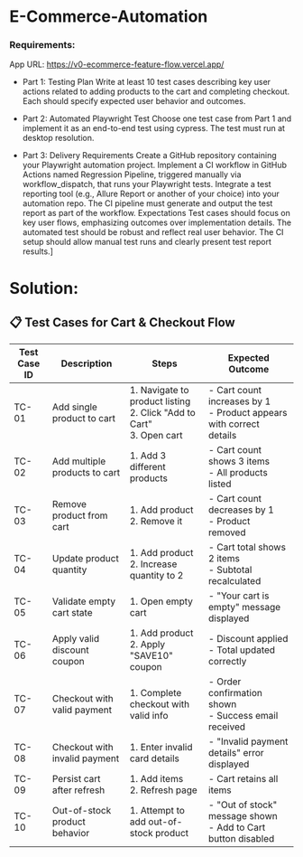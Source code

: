 # E-Commerce-Automation
### Requirements:

App URL: https://v0-ecommerce-feature-flow.vercel.app/

* Part 1: Testing Plan
Write at least 10 test cases describing key user actions related to adding products to the cart and completing checkout. Each should specify expected user behavior and outcomes.

* Part 2: Automated Playwright Test
Choose one test case from Part 1 and implement it as an end-to-end test using cypress. The test must run at desktop resolution.

* Part 3: Delivery Requirements
Create a GitHub repository containing your Playwright automation project.
Implement a CI workflow in GitHub Actions named Regression Pipeline, triggered manually via workflow_dispatch, that runs your Playwright tests.
Integrate a test reporting tool (e.g., Allure Report or another of your choice) into your automation repo.
The CI pipeline must generate and output the test report as part of the workflow.
Expectations
Test cases should focus on key user flows, emphasizing outcomes over implementation details.
The automated test should be robust and reflect real user behavior.
The CI setup should allow manual test runs and clearly present test report results.]

# Solution:

## 📋 Test Cases for Cart & Checkout Flow

| Test Case ID | Description                          | Steps                                                                 | Expected Outcome                                                                 |
|--------------|--------------------------------------|-----------------------------------------------------------------------|---------------------------------------------------------------------------------|
| TC-01        | Add single product to cart           | 1. Navigate to product listing<br>2. Click "Add to Cart"<br>3. Open cart | - Cart count increases by 1<br>- Product appears with correct details           |
| TC-02        | Add multiple products to cart        | 1. Add 3 different products                                           | - Cart count shows 3 items<br>- All products listed                             |
| TC-03        | Remove product from cart             | 1. Add product<br>2. Remove it                                         | - Cart count decreases by 1<br>- Product removed                                |
| TC-04        | Update product quantity              | 1. Add product<br>2. Increase quantity to 2                           | - Cart total shows 2 items<br>- Subtotal recalculated                           |
| TC-05        | Validate empty cart state            | 1. Open empty cart                                                    | - "Your cart is empty" message displayed                                        |
| TC-06        | Apply valid discount coupon          | 1. Add product<br>2. Apply "SAVE10" coupon                            | - Discount applied<br>- Total updated correctly                                 |
| TC-07        | Checkout with valid payment          | 1. Complete checkout with valid info                                  | - Order confirmation shown<br>- Success email received                          |
| TC-08        | Checkout with invalid payment        | 1. Enter invalid card details                                         | - "Invalid payment details" error displayed                                     |
| TC-09        | Persist cart after refresh           | 1. Add items<br>2. Refresh page                                       | - Cart retains all items                                                        |
| TC-10        | Out-of-stock product behavior        | 1. Attempt to add out-of-stock product                                | - "Out of stock" message shown<br>- Add to Cart button disabled                 |

